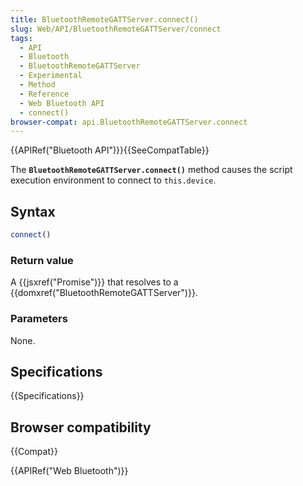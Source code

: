 ```yaml
---
title: BluetoothRemoteGATTServer.connect()
slug: Web/API/BluetoothRemoteGATTServer/connect
tags:
  - API
  - Bluetooth
  - BluetoothRemoteGATTServer
  - Experimental
  - Method
  - Reference
  - Web Bluetooth API
  - connect()
browser-compat: api.BluetoothRemoteGATTServer.connect
---
```

{{APIRef("Bluetooth API")}}{{SeeCompatTable}}

The
**`BluetoothRemoteGATTServer.connect()`** method causes the
script execution environment to connect to `this.device`.

## Syntax

```js
connect()
```

### Return value

A {{jsxref("Promise")}} that resolves to a {{domxref("BluetoothRemoteGATTServer")}}.

### Parameters

None.

## Specifications

{{Specifications}}

## Browser compatibility

{{Compat}}

{{APIRef("Web Bluetooth")}}
